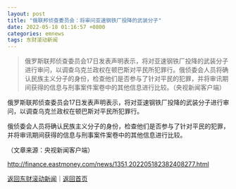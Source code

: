 ```yaml
---
layout: post
title: "俄联邦侦查委员会：将审问亚速钢铁厂投降的武装分子"
date: 2022-05-18 01:16:57 +0800
categories: emnews
tags: 东财滚动新闻
---
```

> 俄罗斯联邦侦查委员会17日发表声明表示，将对亚速钢铁厂投降的武装分子进行审问，以调查乌克兰政权在顿巴斯对平民所犯罪行。俄侦委会人员将确认民族主义分子的身份，检查他们是否参与了针对平民的犯罪，并将审讯期间获得的信息与刑事案件案卷中的其他信息进行比较。（央视新闻客户端）

<p>俄罗斯联邦侦查委员会17日发表声明表示，将对亚速钢铁厂投降的武装分子进行审问，以调查乌克兰政权在顿巴斯对平民所犯罪行。</p>
 <p>俄侦委会人员将确认民族主义分子的身份，检查他们是否参与了针对平民的犯罪，并将审讯期间获得的信息与刑事案件案卷中的其他信息进行比较。</p><p class="em_media">（文章来源：央视新闻客户端）</p>

<http://finance.eastmoney.com/news/1351,202205182382408277.html>

[返回东财滚动新闻](//finews.withounder.com/emnews/)｜[返回首页](//finews.withounder.com/)